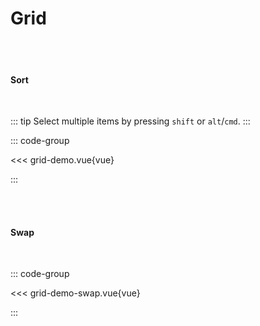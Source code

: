 # Grid

<script setup>

import 'dndrxjs/dist/styles.css'
import { defineClientComponent } from 'vitepress'

const GridDemo = defineClientComponent(() => {
  return import('./grid-demo.vue')
})
const GridDemoSwap = defineClientComponent(() => {
  return import('./grid-demo-swap.vue')
})

</script>

<br>
<br>

#### Sort
<br>

<GridDemo></GridDemo>

::: tip
Select multiple items by pressing `shift` or `alt`/`cmd`.
:::

::: code-group

<<< grid-demo.vue{vue}

:::

<br><br>

#### Swap
<br>
<GridDemoSwap></GridDemoSwap>

::: code-group

<<< grid-demo-swap.vue{vue}

:::
